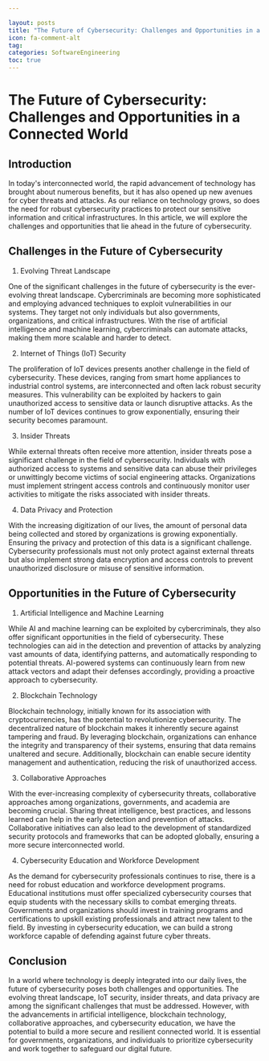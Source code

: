 ```yaml
---

layout: posts
title: "The Future of Cybersecurity: Challenges and Opportunities in a Connected World"
icon: fa-comment-alt
tag:      
categories: SoftwareEngineering
toc: true
---
```




# The Future of Cybersecurity: Challenges and Opportunities in a Connected World

## Introduction

In today's interconnected world, the rapid advancement of technology has brought about numerous benefits, but it has also opened up new avenues for cyber threats and attacks. As our reliance on technology grows, so does the need for robust cybersecurity practices to protect our sensitive information and critical infrastructures. In this article, we will explore the challenges and opportunities that lie ahead in the future of cybersecurity.

## Challenges in the Future of Cybersecurity

1. Evolving Threat Landscape

One of the significant challenges in the future of cybersecurity is the ever-evolving threat landscape. Cybercriminals are becoming more sophisticated and employing advanced techniques to exploit vulnerabilities in our systems. They target not only individuals but also governments, organizations, and critical infrastructures. With the rise of artificial intelligence and machine learning, cybercriminals can automate attacks, making them more scalable and harder to detect.

2. Internet of Things (IoT) Security

The proliferation of IoT devices presents another challenge in the field of cybersecurity. These devices, ranging from smart home appliances to industrial control systems, are interconnected and often lack robust security measures. This vulnerability can be exploited by hackers to gain unauthorized access to sensitive data or launch disruptive attacks. As the number of IoT devices continues to grow exponentially, ensuring their security becomes paramount.

3. Insider Threats

While external threats often receive more attention, insider threats pose a significant challenge in the field of cybersecurity. Individuals with authorized access to systems and sensitive data can abuse their privileges or unwittingly become victims of social engineering attacks. Organizations must implement stringent access controls and continuously monitor user activities to mitigate the risks associated with insider threats.

4. Data Privacy and Protection

With the increasing digitization of our lives, the amount of personal data being collected and stored by organizations is growing exponentially. Ensuring the privacy and protection of this data is a significant challenge. Cybersecurity professionals must not only protect against external threats but also implement strong data encryption and access controls to prevent unauthorized disclosure or misuse of sensitive information.

## Opportunities in the Future of Cybersecurity

1. Artificial Intelligence and Machine Learning

While AI and machine learning can be exploited by cybercriminals, they also offer significant opportunities in the field of cybersecurity. These technologies can aid in the detection and prevention of attacks by analyzing vast amounts of data, identifying patterns, and automatically responding to potential threats. AI-powered systems can continuously learn from new attack vectors and adapt their defenses accordingly, providing a proactive approach to cybersecurity.

2. Blockchain Technology

Blockchain technology, initially known for its association with cryptocurrencies, has the potential to revolutionize cybersecurity. The decentralized nature of blockchain makes it inherently secure against tampering and fraud. By leveraging blockchain, organizations can enhance the integrity and transparency of their systems, ensuring that data remains unaltered and secure. Additionally, blockchain can enable secure identity management and authentication, reducing the risk of unauthorized access.

3. Collaborative Approaches

With the ever-increasing complexity of cybersecurity threats, collaborative approaches among organizations, governments, and academia are becoming crucial. Sharing threat intelligence, best practices, and lessons learned can help in the early detection and prevention of attacks. Collaborative initiatives can also lead to the development of standardized security protocols and frameworks that can be adopted globally, ensuring a more secure interconnected world.

4. Cybersecurity Education and Workforce Development

As the demand for cybersecurity professionals continues to rise, there is a need for robust education and workforce development programs. Educational institutions must offer specialized cybersecurity courses that equip students with the necessary skills to combat emerging threats. Governments and organizations should invest in training programs and certifications to upskill existing professionals and attract new talent to the field. By investing in cybersecurity education, we can build a strong workforce capable of defending against future cyber threats.

## Conclusion

In a world where technology is deeply integrated into our daily lives, the future of cybersecurity poses both challenges and opportunities. The evolving threat landscape, IoT security, insider threats, and data privacy are among the significant challenges that must be addressed. However, with the advancements in artificial intelligence, blockchain technology, collaborative approaches, and cybersecurity education, we have the potential to build a more secure and resilient connected world. It is essential for governments, organizations, and individuals to prioritize cybersecurity and work together to safeguard our digital future.